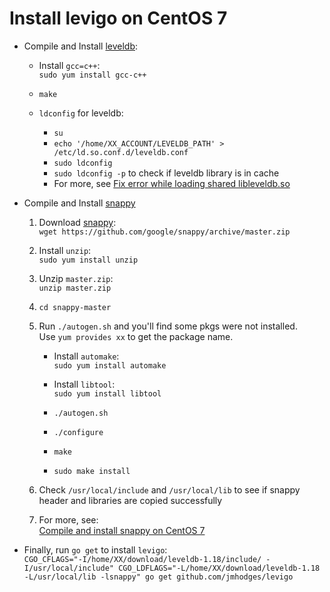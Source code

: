 
# Install levigo on CentOS 7

* Compile and Install [leveldb](https://github.com/google/leveldb):  
   * Install `gcc=c++`:  
     `sudo yum install gcc-c++`
   * `make`

   * `ldconfig` for leveldb:  
     * `su`
     * `echo '/home/XX_ACCOUNT/LEVELDB_PATH' > /etc/ld.so.conf.d/leveldb.conf`
     * `sudo ldconfig`
     * `sudo ldconfig -p` to check if leveldb library is in cache
     * For more, see [Fix error while loading shared libleveldb.so](./Fix_error_while_loading_shared_libraries_libleveldb.so.1)

* Compile and Install [snappy](https://github.com/google/snappy)
  1. Download [snappy](https://github.com/google/snappy):  
     `wget https://github.com/google/snappy/archive/master.zip`

  2. Install `unzip`:  
     `sudo yum install unzip`

  3. Unzip `master.zip`:  
     `unzip master.zip`

  4. `cd snappy-master`

  5. Run `./autogen.sh` and you'll find some pkgs were not installed.  
     Use `yum provides xx` to get the package name.

     * Install `automake`:  
       `sudo yum install automake`

     * Install `libtool`:  
       `sudo yum install libtool`

     * `./autogen.sh`
     * `./configure`
     * `make`
     * `sudo make install`

  6. Check `/usr/local/include` and `/usr/local/lib` to see if snappy header and libraries are copied successfully  

  7. For more, see:  
  [Compile and install snappy on CentOS 7](Compile_and_install_snappy_on_CentOS_7.md)

* Finally, run `go get` to install `levigo`:  
`CGO_CFLAGS="-I/home/XX/download/leveldb-1.18/include/ -I/usr/local/include" CGO_LDFLAGS="-L/home/XX/download/leveldb-1.18 -L/usr/local/lib -lsnappy" go get github.com/jmhodges/levigo`